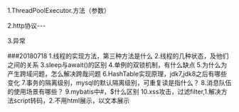 1.ThreadPoolExecutor.方法（参数）



2.http协议---



3.异常


###20180718
1.线程的实现方法，第三种方法是什么 
2.线程的几种状态，及他们之间的关系
3.sleep与await()的区别
4.单例的双锁机制，有什么缺点
5.为什么为产生跨域问题，怎么解决跨哉问题
6.HashTable实现原理，jdk7,jdk8之后有哪些变化
7.事务的隔离级别，mysql的默认隔离级别，可重复读是指什么？
8.消息队伍的使用场景有哪些？
9.mybatis中#，$什么区别
10.xss攻击，过滤filter,1.解决方法script转码，2.不用html展示，以文本展示



